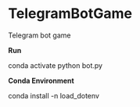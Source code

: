 # TelegramBotGame
Telegram bot game



**Run** 

conda activate <envName>
python bot.py

**Conda Environment**

conda install -n <envName> load_dotenv
